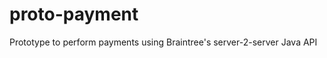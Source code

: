proto-payment
=============

Prototype to perform payments using Braintree's server-2-server Java API

